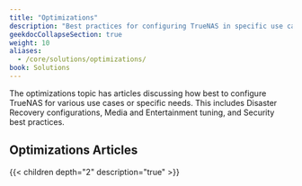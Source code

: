 ```yaml
---
title: "Optimizations"
description: "Best practices for configuring TrueNAS in specific use cases."
geekdocCollapseSection: true
weight: 10
aliases:
  - /core/solutions/optimizations/
book: Solutions
---
```


The optimizations topic has articles discussing how best to configure TrueNAS for various use cases or specific needs.
This includes Disaster Recovery configurations, Media and Entertainment tuning, and Security best practices.

## Optimizations Articles

{{< children depth="2" description="true" >}}
